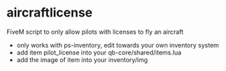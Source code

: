# aircraftlicense
 FiveM script to only allow pilots with licenses to fly an aircraft
- only works with ps-inventory, edit towards your own inventory system
- add item pilot_license into your qb-core/shared/items.lua
- add the image of item into your inventory/img

